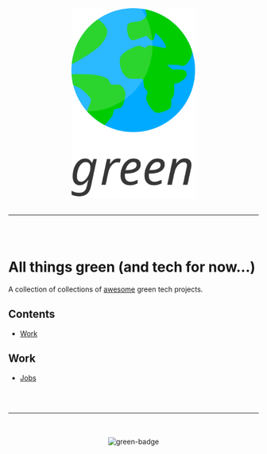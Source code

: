 <div align="center">
    <img src="logo.svg" width="250" alt="green-logo">
    <br>
    <br>
    <hr>
    <br>
    <br>
</div>

# All things green (and tech for now...)

A collection of collections of [awesome](https://github.com/sindresorhus/awesome) green tech projects.

## Contents

- [Work](#work)

## Work

- [Jobs](https://github.com/creimers/green-jobs)

<div align="center">
    <br>
    <br>
    <hr>
    <br>
    <br>
    <img src="https://furtive-hope.surge.sh/badge.svg" alt="green-badge">
</div>
